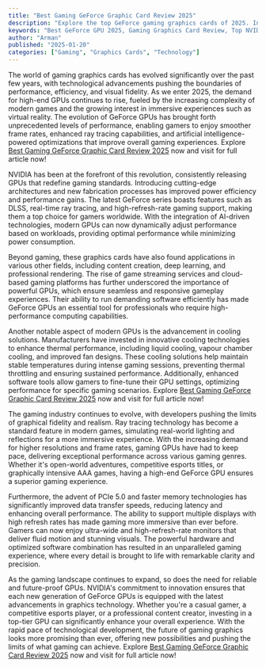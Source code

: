 ```yaml
---
title: "Best Gaming GeForce Graphic Card Review 2025"
description: "Explore the top GeForce gaming graphics cards of 2025. In-depth reviews, benchmarks, and comparisons to help you choose the best GPU for your gaming needs."
keywords: "Best GeForce GPU 2025, Gaming Graphics Card Review, Top NVIDIA GPUs, RTX 5090, GeForce Gaming Performance, GPU Benchmark 2025"
author: "Arman"
published: "2025-01-20"
categories: ["Gaming", "Graphics Cards", "Technology"]
---
```


The world of gaming graphics cards has evolved significantly over the past few years, with technological advancements pushing the boundaries of performance, efficiency, and visual fidelity. As we enter 2025, the demand for high-end GPUs continues to rise, fueled by the increasing complexity of modern games and the growing interest in immersive experiences such as virtual reality. The evolution of GeForce GPUs has brought forth unprecedented levels of performance, enabling gamers to enjoy smoother frame rates, enhanced ray tracing capabilities, and artificial intelligence-powered optimizations that improve overall gaming experiences. Explore [Best Gaming GeForce Graphic Card Review 2025](https://techq.site/best-gaming-geforce-graphic-card-review-2025/) now and visit for full article now!

NVIDIA has been at the forefront of this revolution, consistently releasing GPUs that redefine gaming standards. Introducing cutting-edge architectures and new fabrication processes has improved power efficiency and performance gains. The latest GeForce series boasts features such as DLSS, real-time ray tracing, and high-refresh-rate gaming support, making them a top choice for gamers worldwide. With the integration of AI-driven technologies, modern GPUs can now dynamically adjust performance based on workloads, providing optimal performance while minimizing power consumption.

Beyond gaming, these graphics cards have also found applications in various other fields, including content creation, deep learning, and professional rendering. The rise of game streaming services and cloud-based gaming platforms has further underscored the importance of powerful GPUs, which ensure seamless and responsive gameplay experiences. Their ability to run demanding software efficiently has made GeForce GPUs an essential tool for professionals who require high-performance computing capabilities.

Another notable aspect of modern GPUs is the advancement in cooling solutions. Manufacturers have invested in innovative cooling technologies to enhance thermal performance, including liquid cooling, vapour chamber cooling, and improved fan designs. These cooling solutions help maintain stable temperatures during intense gaming sessions, preventing thermal throttling and ensuring sustained performance. Additionally, enhanced software tools allow gamers to fine-tune their GPU settings, optimizing performance for specific gaming scenarios. Explore [Best Gaming GeForce Graphic Card Review 2025](https://techq.site/best-gaming-geforce-graphic-card-review-2025/) now and visit for full article now!

The gaming industry continues to evolve, with developers pushing the limits of graphical fidelity and realism. Ray tracing technology has become a standard feature in modern games, simulating real-world lighting and reflections for a more immersive experience. With the increasing demand for higher resolutions and frame rates, gaming GPUs have had to keep pace, delivering exceptional performance across various gaming genres. Whether it's open-world adventures, competitive esports titles, or graphically intensive AAA games, having a high-end GeForce GPU ensures a superior gaming experience.

Furthermore, the advent of PCIe 5.0 and faster memory technologies has significantly improved data transfer speeds, reducing latency and enhancing overall performance. The ability to support multiple displays with high refresh rates has made gaming more immersive than ever before. Gamers can now enjoy ultra-wide and high-refresh-rate monitors that deliver fluid motion and stunning visuals. The powerful hardware and optimized software combination has resulted in an unparalleled gaming experience, where every detail is brought to life with remarkable clarity and precision.

As the gaming landscape continues to expand, so does the need for reliable and future-proof GPUs. NVIDIA's commitment to innovation ensures that each new generation of GeForce GPUs is equipped with the latest advancements in graphics technology. Whether you're a casual gamer, a competitive esports player, or a professional content creator, investing in a top-tier GPU can significantly enhance your overall experience. With the rapid pace of technological development, the future of gaming graphics looks more promising than ever, offering new possibilities and pushing the limits of what gaming can achieve. Explore [Best Gaming GeForce Graphic Card Review 2025](https://techq.site/best-gaming-geforce-graphic-card-review-2025/) now and visit for full article now!
